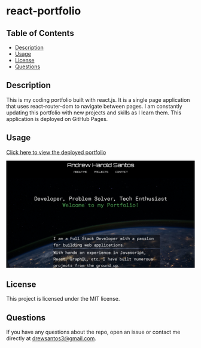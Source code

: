 # react-portfolio

## Table of Contents
* [Description](#description)
* [Usage](#usage)
* [License](#license)
* [Questions](#questions)

## Description
This is my coding portfolio built with react.js. It is a single page application that uses react-router-dom to navigate between pages. I am constantly updating this portfolio with new projects and skills as I learn them. This application is deployed on GitHub Pages.

## Usage
[Click here to view the deployed portfolio](https://drewsantos.github.io/react-portfolio/)

![Screenshot of deployed portfolio](/src/assets/images/screenshot.png)

## License
This project is licensed under the MIT license.

## Questions
If you have any questions about the repo, open an issue or contact me directly at drewsantos3@gmail.com.


